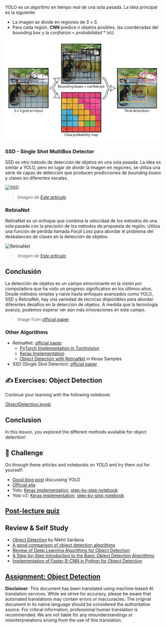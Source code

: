 YOLO es un algoritmo en tiempo real de una sola pasada. La idea principal es la siguiente:

* La imagen se divide en regiones de $S\times S$.
* Para cada región, **CNN** predice $n$ objetos posibles, las coordenadas del *bounding box* y la *confianza* = *probabilidad* * IoU.

![YOLO](../../../../../translated_images/yolo.a2648ec82ee8bb4ea27537677adb482fd4b733ca1705c561b6a24a85102dced5.it.png)

### SSD - Single Shot MultiBox Detector

SSD es otro método de detección de objetos en una sola pasada. La idea es similar a YOLO, pero en lugar de dividir la imagen en regiones, se utiliza una serie de capas de detección que producen predicciones de *bounding boxes* y clases en diferentes escalas.

![SSD](../../../../../translated_images/ssd.8f409ceb7ad470415f8995994dd89282b57541bff09ecde650902217c84f4c0d.it.png)

> *Imagen de [Este artículo](https://arxiv.org/pdf/1512.02325.pdf)*

### RetinaNet

RetinaNet es un enfoque que combina la velocidad de los métodos de una sola pasada con la precisión de los métodos de propuesta de región. Utiliza una función de pérdida llamada *Focal Loss* para abordar el problema del desbalanceo de clases en la detección de objetos.

![RetinaNet](../../../../../translated_images/retinanet.cfd3ebd2e5c63692a1c543b868134b66e4b0789230c22679b07eebd0e69d7cbc.it.png)

> *Imagen de [Este artículo](https://arxiv.org/pdf/1708.02002.pdf)*

## Conclusión

La detección de objetos es un campo emocionante en la visión por computadora que ha visto un progreso significativo en los últimos años. Desde métodos simples y naïve hasta enfoques avanzados como YOLO, SSD y RetinaNet, hay una variedad de técnicas disponibles para abordar diferentes desafíos en la detección de objetos. A medida que la tecnología avanza, podemos esperar ver aún más innovaciones en este campo.
> Image from [official paper](https://arxiv.org/abs/1506.02640)

### Other Algorithms

* RetinaNet: [official paper](https://arxiv.org/abs/1708.02002)
   - [PyTorch Implementation in Torchvision](https://pytorch.org/vision/stable/_modules/torchvision/models/detection/retinanet.html)
   - [Keras Implementation](https://github.com/fizyr/keras-retinanet)
   - [Object Detection with RetinaNet](https://keras.io/examples/vision/retinanet/) in Keras Samples
* SSD (Single Shot Detector): [official paper](https://arxiv.org/abs/1512.02325)

## ✍️ Exercises: Object Detection

Continue your learning with the following notebook:

[ObjectDetection.ipynb](../../../../../lessons/4-ComputerVision/11-ObjectDetection/ObjectDetection.ipynb)

## Conclusion

In this lesson, you explored the different methods available for object detection!

## 🚀 Challenge

Go through these articles and notebooks on YOLO and try them out for yourself:

* [Good blog post](https://www.analyticsvidhya.com/blog/2018/12/practical-guide-object-detection-yolo-framewor-python/) discussing YOLO
 * [Official site](https://pjreddie.com/darknet/yolo/)
 * Yolo: [Keras implementation](https://github.com/experiencor/keras-yolo2), [step-by-step notebook](https://github.com/experiencor/basic-yolo-keras/blob/master/Yolo%20Step-by-Step.ipynb)
 * Yolo v2: [Keras implementation](https://github.com/experiencor/keras-yolo2), [step-by-step notebook](https://github.com/experiencor/keras-yolo2/blob/master/Yolo%20Step-by-Step.ipynb)

## [Post-lecture quiz](https://red-field-0a6ddfd03.1.azurestaticapps.net/quiz/211)

## Review & Self Study

* [Object Detection](https://tjmachinelearning.com/lectures/1718/obj/) by Nikhil Sardana
* [A good comparison of object detection algorithms](https://lilianweng.github.io/lil-log/2018/12/27/object-detection-part-4.html)
* [Review of Deep Learning Algorithms for Object Detection](https://medium.com/comet-app/review-of-deep-learning-algorithms-for-object-detection-c1f3d437b852)
* [A Step-by-Step Introduction to the Basic Object Detection Algorithms](https://www.analyticsvidhya.com/blog/2018/10/a-step-by-step-introduction-to-the-basic-object-detection-algorithms-part-1/)
* [Implementation of Faster R-CNN in Python for Object Detection](https://www.analyticsvidhya.com/blog/2018/11/implementation-faster-r-cnn-python-object-detection/)

## [Assignment: Object Detection](lab/README.md)

**Disclaimer**: 
This document has been translated using machine-based AI translation services. While we strive for accuracy, please be aware that automated translations may contain errors or inaccuracies. The original document in its native language should be considered the authoritative source. For critical information, professional human translation is recommended. We are not liable for any misunderstandings or misinterpretations arising from the use of this translation.